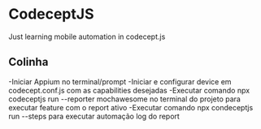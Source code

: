 # CodeceptJS
Just learning mobile automation in codecept.js

## Colinha 

-Iniciar Appium no terminal/prompt
-Iniciar e configurar device em codecept.conf.js com as capabilities desejadas
-Executar comando npx codeceptjs run --reporter mochawesome no terminal do projeto para executar feature com o report ativo
-Executar comando npx condeceptjs run --steps para executar automação log do report
